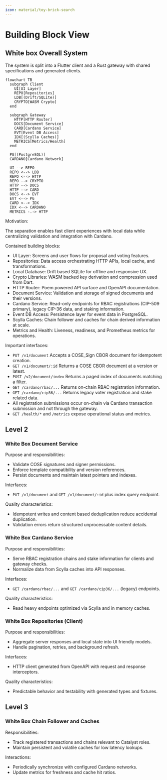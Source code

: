 ```yaml
---
icon: material/toy-brick-search
---
```


# Building Block View

<!-- See: https://docs.arc42.org/section-5/ -->

## White box Overall System

The system is split into a Flutter client and a Rust gateway with shared specifications and generated clients.

```mermaid
flowchart TB
  subgraph Client
    UI[UI Layer]
    REPO[Repositories]
    LDB[(Drift/SQLite)]
    CRYPTO[WASM Crypto]
  end

  subgraph Gateway
    HTTP[HTTP Router]
    DOCS[Document Service]
    CARD[Cardano Service]
    EVT[Event DB Access]
    IDX[(Scylla Caches)]
    METRICS[Metrics/Health]
  end

  PG[(PostgreSQL)]
  CARDANO[Cardano Network]

  UI --> REPO
  REPO <--> LDB
  REPO <--> HTTP
  REPO --> CRYPTO
  HTTP --> DOCS
  HTTP --> CARD
  DOCS <--> EVT
  EVT <--> PG
  CARD <--> IDX
  IDX <--> CARDANO
  METRICS -.-> HTTP
```

Motivation:

The separation enables fast client experiences with local data while centralizing validation and integration with Cardano.

Contained building blocks:

* UI Layer: Screens and user flows for proposal and voting features.
* Repositories: Data access orchestrating HTTP APIs, local cache, and transformations.
* Local Database: Drift based SQLite for offline and responsive UX.
* Crypto Libraries: WASM backed key derivation and compression used from Dart.
* HTTP Router: Poem powered API surface and OpenAPI documentation.
* Document Service: Validation and storage of signed documents and their versions.
* Cardano Service: Read-only endpoints for RBAC registrations (CIP-509 primary), legacy CIP-36 data, and staking information.
* Event DB Access: Persistence layer for event data in PostgreSQL.
* Scylla Caches: Chain follower and caches for chain derived information at scale.
* Metrics and Health: Liveness, readiness, and Prometheus metrics for operations.

Important interfaces:

* `PUT /v1/document` Accepts a COSE_Sign CBOR document for idempotent creation.
* `GET /v1/document/:id` Returns a COSE CBOR document at a version or latest.
* `POST /v2/document/index` Returns a paged index of documents matching a filter.
* `GET /cardano/rbac/...` Returns on-chain RBAC registration information.
* `GET /cardano/cip36/...` Returns legacy voter registration and stake related data.
* All registration submissions occur on-chain via Cardano transaction submission and not through the gateway.
* `GET /health/*` and `/metrics` expose operational status and metrics.

## Level 2

### White Box Document Service

Purpose and responsibilities:

* Validate COSE signatures and signer permissions.
* Enforce template compatibility and version references.
* Persist documents and maintain latest pointers and indexes.

Interfaces:

* `PUT /v1/document` and `GET /v1/document/:id` plus index query endpoint.

Quality characteristics:

* Idempotent writes and content based deduplication reduce accidental duplication.
* Validation errors return structured unprocessable content details.

### White Box Cardano Service

Purpose and responsibilities:

* Serve RBAC registration chains and stake information for clients and gateway checks.
* Normalize data from Scylla caches into API responses.

Interfaces:

* `GET /cardano/rbac/...` and `GET /cardano/cip36/...` (legacy) endpoints.

Quality characteristics:

* Read heavy endpoints optimized via Scylla and in memory caches.

### White Box Repositories (Client)

Purpose and responsibilities:

* Aggregate server responses and local state into UI friendly models.
* Handle pagination, retries, and background refresh.

Interfaces:

* HTTP client generated from OpenAPI with request and response interceptors.

Quality characteristics:

* Predictable behavior and testability with generated types and fixtures.

## Level 3

### White Box Chain Follower and Caches

Responsibilities:

* Track registered transactions and chains relevant to Catalyst roles.
* Maintain persistent and volatile caches for low latency lookups.

Interactions:

* Periodically synchronize with configured Cardano networks.
* Update metrics for freshness and cache hit ratios.

